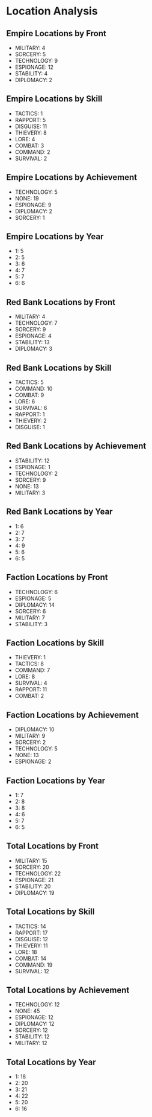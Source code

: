 # Location Analysis

## Empire Locations by Front

* MILITARY: 4
* SORCERY: 5
* TECHNOLOGY: 9
* ESPIONAGE: 12
* STABILITY: 4
* DIPLOMACY: 2

## Empire Locations by Skill

* TACTICS: 1
* RAPPORT: 5
* DISGUISE: 11
* THIEVERY: 8
* LORE: 4
* COMBAT: 3
* COMMAND: 2
* SURVIVAL: 2

## Empire Locations by Achievement

* TECHNOLOGY: 5
* NONE: 19
* ESPIONAGE: 9
* DIPLOMACY: 2
* SORCERY: 1

## Empire Locations by Year

* 1: 5
* 2: 5
* 3: 6
* 4: 7
* 5: 7
* 6: 6

## Red Bank Locations by Front

* MILITARY: 4
* TECHNOLOGY: 7
* SORCERY: 9
* ESPIONAGE: 4
* STABILITY: 13
* DIPLOMACY: 3

## Red Bank Locations by Skill

* TACTICS: 5
* COMMAND: 10
* COMBAT: 9
* LORE: 6
* SURVIVAL: 6
* RAPPORT: 1
* THIEVERY: 2
* DISGUISE: 1

## Red Bank Locations by Achievement

* STABILITY: 12
* ESPIONAGE: 1
* TECHNOLOGY: 2
* SORCERY: 9
* NONE: 13
* MILITARY: 3

## Red Bank Locations by Year

* 1: 6
* 2: 7
* 3: 7
* 4: 9
* 5: 6
* 6: 5

## Faction Locations by Front

* TECHNOLOGY: 6
* ESPIONAGE: 5
* DIPLOMACY: 14
* SORCERY: 6
* MILITARY: 7
* STABILITY: 3

## Faction Locations by Skill

* THIEVERY: 1
* TACTICS: 8
* COMMAND: 7
* LORE: 8
* SURVIVAL: 4
* RAPPORT: 11
* COMBAT: 2

## Faction Locations by Achievement

* DIPLOMACY: 10
* MILITARY: 9
* SORCERY: 2
* TECHNOLOGY: 5
* NONE: 13
* ESPIONAGE: 2

## Faction Locations by Year

* 1: 7
* 2: 8
* 3: 8
* 4: 6
* 5: 7
* 6: 5

## Total Locations by Front

* MILITARY: 15
* SORCERY: 20
* TECHNOLOGY: 22
* ESPIONAGE: 21
* STABILITY: 20
* DIPLOMACY: 19

## Total Locations by Skill

* TACTICS: 14
* RAPPORT: 17
* DISGUISE: 12
* THIEVERY: 11
* LORE: 18
* COMBAT: 14
* COMMAND: 19
* SURVIVAL: 12

## Total Locations by Achievement

* TECHNOLOGY: 12
* NONE: 45
* ESPIONAGE: 12
* DIPLOMACY: 12
* SORCERY: 12
* STABILITY: 12
* MILITARY: 12

## Total Locations by Year

* 1: 18
* 2: 20
* 3: 21
* 4: 22
* 5: 20
* 6: 16

